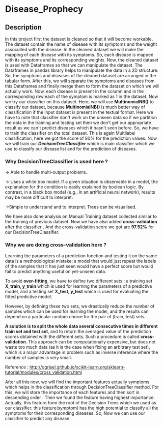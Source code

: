 # Disease_Prophecy
## Description
In this project first the dataset is cleaned so that it will become workable. The dataset contain the name of disease with its symptoms and the weight associated with the disease.
In the cleaned dataset we will make the mapping of each disease with its symptoms. So, each disease is mapped with its symptoms and its corresponding weights. Now, the cleaned dataset
is used with Dataframes so that we can manipulate the dataset. The Dataframes in pandas library helps to manipulate the data in a 2D structure. So, the symptoms and diseases of the 
cleaned dataset are arranged in the tabular form. After this, we will separate the symptoms and diseases from this Dataframes and finally merge them to form the dataset on which we will
actually work. Now, each disease is present in the column and in the corresponding row each of the symptom is marked as 1 in the dataset. 
Now we try our classifier on this dataset. Here, we will use **MultinomialNB()** to classify our dataset, because **MultinomialNB()** is much better way of classification if the input dataset
is present in the textual format. Here we have to note that classifier don't work on the unseen data so if we partition the data in the training and testing set then we don't get our
appropriate result as we can't predict diseases which it hasn't seen before. So, we have to train the classifier on the total dataset. This is again Multilabel classification, here we
got the score of 90% for the prediction values. Now we will train our ***DecisionTreeClassifier*** which is main classifier which we use to classify our disease list and for the prediction of
diseases.

### **Why DecisionTreeClassifier is used here ?**

-> Able to handle multi-output problems.

-> Uses a white box model. If a given situation is observable in a model, the explanation for the condition is easily explained by boolean logic. By contrast, in a black box model (e.g., in an artificial neural network), results may be more difficult to interpret.

->Simple to understand and to interpret. Trees can be visualised.

We have also done analysis on Manual Training dataset collected similar to the training of previous dataset. Now we have also added **cross-validation** after the classifier . And the cross-validation
score we got are **97.52%** for our DecisionTreeClassifier.

### **Why we are doing cross-validation here ?**

Learning the parameters of a prediction function and testing it on the same data is a methodological mistake: a model that would just repeat the labels of the samples that it has just seen would have a perfect score but would fail to predict anything useful on yet-unseen data.

To avoid **over-fitting**, we have to define two different sets : a training set **X_train, y_train** which is used for learning the parameters of a predictive model, and a testing set **X_test, y_test** which is used for evaluating the fitted predictive model.

However, by defining these two sets, we drastically reduce the number of samples which can be used for learning the model, and the results can depend on a particular random choice for the pair of (train, test) sets.

**A solution is to split the whole data several consecutive times in different train set and test set**, and to return the averaged value of the prediction scores obtained with the different sets. Such a procedure is called **cross-validation**. This approach can be computationally expensive, but does not waste too much data (as it is the case when fixing an arbitrary test set), which is a major advantage in problem such as inverse inference where the number of samples is very small.

Reference : http://ogrisel.github.io/scikit-learn.org/sklearn-tutorial/modules/cross_validation.html

After all this now, we will find the important features actually symptoms which helps in the classification through DecisionTreeClassifier method. For this, we will store the
importance of each features and then sort in descending order . Then we found the feature having highest importance. Actually, this feature form the root of the Decision Trees
which we used as our classifier. this feature(symptom) has the high potential to classify all the symptoms for their corresponding diseases. So, Now we can use our classifier to 
predict any disease.
